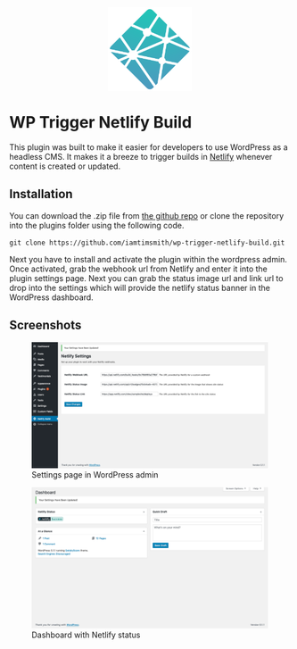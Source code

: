 <img src="./images/logomark.png" style="max-width:150px; display:block; margin:0 auto;">

# WP Trigger Netlify Build

This plugin was built to make it easier for developers to use WordPress as a headless CMS. It makes it a breeze to trigger builds in [Netlify](https://www.netlify.com/) whenever content is created or updated.

## Installation

You can download the .zip file from [the github repo](https://github.com/iamtimsmith/wp-trigger-netlify-build.git) or clone the repository into the plugins folder using the following code.

```
git clone https://github.com/iamtimsmith/wp-trigger-netlify-build.git
```

Next you have to install and activate the plugin within the wordpress admin. Once activated, grab the webhook url from Netlify and enter it into the plugin settings page. Next you can grab the status image url and link url to drop into the settings which will provide the netlify status banner in the WordPress dashboard.

## Screenshots

<figure>
  <img src="./images/screenshot1.png" alt="Settings page in WordPress admin">
  <figcaption>Settings page in WordPress admin</figcaption>
</figure>

<figure>
  <img src="./images/screenshot2.png" alt="Dashboard with Netlify status">
  <figcaption>Dashboard with Netlify status</figcaption>
</figure>
